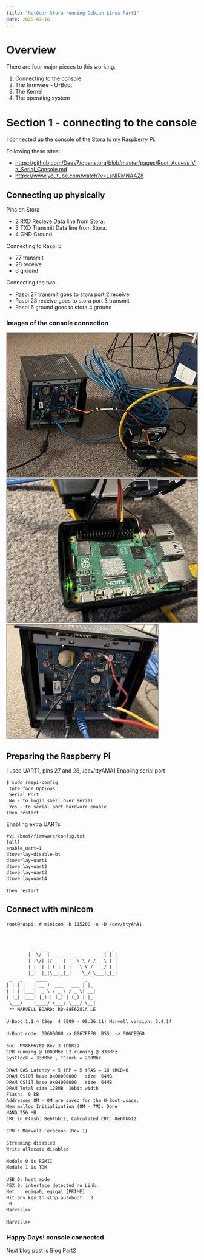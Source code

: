 ```yaml
---
title: "NetGear Stora running Debian Linux Part1"
date: 2025-07-16
---
```

# Overview
There are four major pieces to this working.
1. Connecting to the console
2. The firmware - U-Boot
3. The Kernel
4. The operating system

# Section 1 - connecting to the console

I connected up the console of the Stora to my Raspberry Pi.

Following these sites: 
- <a>https://github.com/Dees7/openstora/blob/master/pages/Root_Access_Via_Serial_Console.md</a>
- <a>https://www.youtube.com/watch?v=LsNIRMNAAZ8</a>

## Connecting up physically
Pins on Stora
- 2 RXD Recieve Data line from Stora.
- 3 TXD Transmit Data line from Stora.
- 4 GND Ground.

Connecting to Raspi 5
- 27 transmit
- 28 receive
- 6 ground

Connecting the two
- Raspi 27 transmit goes to stora port 2 receive
- Raspi 28 receive goes to stora port 3 transmit
- Raspi 6 ground goes to stora 4 ground

### Images of the console connection
<img src= "https://raw.githubusercontent.com/nzdavidv/pages/refs/heads/main/images/IMG_0424-EDIT.jpg" alt="pic3 my very rough connecting Raspi to Stora" style="width:600px;border: 1px solid grey;">

<img src= "https://raw.githubusercontent.com/nzdavidv/pages/refs/heads/main/images/IMG_0425.jpg" alt="pic3 my very rough connecting Raspi to Stora" style="width:600px;border: 1px solid grey;">

<img src= "https://raw.githubusercontent.com/nzdavidv/pages/refs/heads/main/images/IMG_0426.jpg" alt="pic3 my very rough connecting Raspi to Stora" style="width:400px;border: 1px solid grey;">


## Preparing the Raspberry Pi
I used UART1, pins 27 and 28, /dev/ttyAMA1
Enabling serial port
```
$ sudo raspi-config
 Interface Options
 Serial Port
 No - to login shell over serial
 Yes - to serial port hardware enable
Then restart
```

Enabling extra UARTs
```
#vi /boot/firmware/config.txt
[all]
enable_uart=1
dtoverlay=disable-bt
dtoverlay=uart1
dtoverlay=uart2
dtoverlay=uart3
dtoverlay=uart4

Then restart
```
## Connect with minicom
```
root@raspi:~# minicom -b 115200 -o -D /dev/ttyAMA1

                                                                                                              
                                                                                                              
         __  __                      _ _                                                                      
        |  \/  | __ _ _ ____   _____| | |                                                                     
        | |\/| |/ _` | '__\ \ / / _ \ | |                                                                     
        | |  | | (_| | |   \ V /  __/ | |                                                                     
        |_|  |_|\__,_|_|    \_/ \___|_|_|                                                                     
 _   _     ____              _                                                                                
| | | |   | __ )  ___   ___ | |_ 
| | | |___|  _ \ / _ \ / _ \| __| 
| |_| |___| |_) | (_) | (_) | |_ 
 \___/    |____/ \___/ \___/ \__| 
 ** MARVELL BOARD: RD-88F6281A LE 

U-Boot 1.1.4 (Sep  4 2009 - 09:36:11) Marvell version: 3.4.14

U-Boot code: 00600000 -> 0067FFF0  BSS: -> 006CEE60

Soc: MV88F6281 Rev 3 (DDR2)
CPU running @ 1000Mhz L2 running @ 333Mhz
SysClock = 333Mhz , TClock = 200Mhz 

DRAM CAS Latency = 5 tRP = 5 tRAS = 18 tRCD=6
DRAM CS[0] base 0x00000000   size  64MB 
DRAM CS[1] base 0x04000000   size  64MB 
DRAM Total size 128MB  16bit width
Flash:  0 kB
Addresses 8M - 0M are saved for the U-Boot usage.
Mem malloc Initialization (8M - 7M): Done
NAND:256 MB
CRC in Flash: 8e6fbb12, Calculated CRC: 8e6fbb12

CPU : Marvell Feroceon (Rev 1)

Streaming disabled 
Write allocate disabled

Module 0 is RGMII
Module 1 is TDM

USB 0: host mode
PEX 0: interface detected no Link.
Net:   egiga0, egiga1 [PRIME]
Hit any key to stop autoboot:  3 
 0 
Marvell>> 

Marvell>> 

```
### Happy Days! console connected

Next blog post is <a href="StoraLinux2.md">Blog Part2</a>
